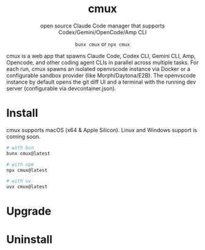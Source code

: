 <h1 align="center">cmux</h1>
<p align="center">open source Claude Code manager that supports Codex/Gemini/OpenCode/Amp CLI</p>

<p align="center"><code>bunx cmux</code> or <code>npx cmux</code></p>

cmux is a web app that spawns Claude Code, Codex CLI, Gemini CLI, Amp, Opencode, and other coding agent CLIs in parallel across multiple tasks. For each run, cmux spawns an isolated openvscode instance via Docker or a configurable sandbox provider (like Morph/Daytona/E2B). The openvscode instance by default opens the git diff UI and a terminal with the running dev server (configurable via devcontainer.json).

# Install

cmux supports macOS (x64 & Apple Silicon). Linux and Windows support is coming soon.

```bash
# with bun
bunx cmux@latest

# with npm
npx cmux@latest

# with uv
uvx cmux@latest
```

# Upgrade

# Uninstall
